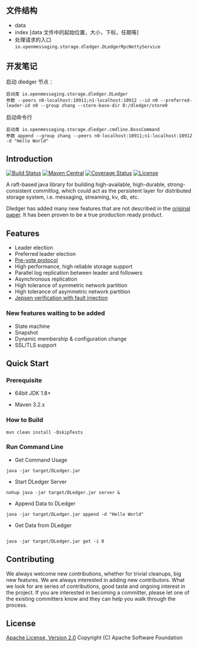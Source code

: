 ## 文件结构
* data
* index [data 文件中的起始位置，大小，下标，任期等]
* 处理请求的入口
``io.openmessaging.storage.dledger.DLedgerRpcNettyService``



## 开发笔记
启动 dledger 节点：
```
启动类 io.openmessaging.storage.dledger.DLedger
参数 --peers n0-localhost:10911;n1-localhost:10912 --id n0 --preferred-leader-id n0 --group zhang --store-base-dir D:/dledger/store0
```

启动命令行
```
启动类 io.openmessaging.storage.dledger.cmdline.BossCommand
参数 append --group zhang --peers n0-localhost:10911;n1-localhost:10912 -d "Hello World"
```

## Introduction
[![Build Status](https://travis-ci.org/openmessaging/openmessaging-storage-dledger.svg?branch=master)](https://travis-ci.org/openmessaging/openmessaging-storage-dledger) [![Maven Central](https://maven-badges.herokuapp.com/maven-central/io.openmessaging.storage/dledger/badge.svg)](http://search.maven.org/#search%7Cga%7C1%7Copenmessaging-storage-dledger)  [![Coverage Status](https://coveralls.io/repos/github/openmessaging/openmessaging-storage-dledger/badge.svg?branch=master)](https://coveralls.io/github/openmessaging/openmessaging-storage-dledger?branch=master) [![License](https://img.shields.io/badge/license-Apache%202-4EB1BA.svg)](https://www.apache.org/licenses/LICENSE-2.0.html)

A raft-based java library for building high-available, high-durable, strong-consistent commitlog, which could act as the persistent layer for distributed storage system, i.e. messaging, streaming, kv, db, etc.

Dledger has added many new features that are not described in the [original paper](https://raft.github.io/raft.pdf). It has been proven to be a true production ready product. 


## Features

* Leader election
* Preferred leader election
* [Pre-vote protocol](https://web.stanford.edu/~ouster/cgi-bin/papers/OngaroPhD.pdf)
* High performance, high reliable storage support
* Parallel log replication between leader and followers
* Asynchronous replication
* High tolerance of symmetric network partition
* High tolerance of asymmetric network partition
* [Jepsen verification with fault injection](https://github.com/openmessaging/openmessaging-dledger-jepsen)

### New features waiting to be added ###
* State machine
* Snapshot
* Dynamic membership & configuration change
* SSL/TLS support

## Quick Start


### Prerequisite

* 64bit JDK 1.8+

* Maven 3.2.x

### How to Build

```
mvn clean install -DskipTests
```

### Run Command Line

 * Get Command Usage
```
java -jar target/DLedger.jar

```

* Start DLedger Server
```
nohup java -jar target/DLedger.jar server &

```

* Append Data to DLedger
```
java -jar target/DLedger.jar append -d "Hello World"

```

* Get Data from DLedger
```

java -jar target/DLedger.jar get -i 0

```

## Contributing
We always welcome new contributions, whether for trivial cleanups, big new features. We are always interested in adding new contributors. What we look for are series of contributions, good taste and ongoing interest in the project. If you are interested in becoming a committer, please let one of the existing committers know and they can help you walk through the process.

## License
[Apache License, Version 2.0](http://www.apache.org/licenses/LICENSE-2.0.html) Copyright (C) Apache Software Foundation
 













